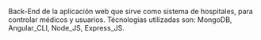 Back-End de la aplicación web que sirve como sistema de hospitales, para controlar médicos y usuarios. Técnologias utilizadas son: MongoDB, Angular_CLI, Node_JS, Express_JS.

